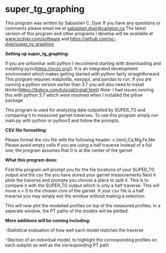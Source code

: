 # super_tg_graphing
This program was written by Sabastien C. Dyer
If you have any questions or comments please email me at sabastien.dyer@carleton.ca
The latest version of this program and other programs I develop will be available at www.scdyer.com/software and https://github.com/sc-dyer/super_tg_graphing


**Setting up super_tg_graphing:**

If you are unfamiliar with python I reccomend starting with downloading and installing pyzo(https://pyzo.org/). 
It is an integrated development environment which makes getting started with python fairly straightforward.
This program requires matplotlib, easygui, and pandas to run. If you are running a python version earlier than 3.7 you will also need to install tkinter(https://tkdocs.com/tutorial/install.html)
Note: I had issues running this with python 3.7 which were resolved when I installed the pillow package

This program is used for analyzing data outputted by SUPER_TG and comparing it to measured garnet traverses.
To use this program simply run main.py with python or python3 and follow the prompts. 


**CSV file formatting:**

Please format the csv file with the following header: 
x (mm),Ca,Mg,Fe,Mn 
Please avoid empty cells
If you are using a half traverse instead of a full one, the program assumes that 0 is at the center of the garnet


**What this program does:**

First this program will prompt you for the file locations of your SUPER_TG output and the csv file you have stored your garnet measurements
Next it plots the traverse and prompts you choose a place to split it. This is to compare it with the SUPER_TG output which is only a half traverse.
This will move x = 0 to the chosen core of the garnet.
If your csv file is a half traverse you may simply exit the window without making a selection. 


This will now plot the modelled profiles on top of the measured profiles. In a seperate window, the PT paths of the models will be plotted. 

**More addiitons will be coming including:**

-Statistical evaluation of how well each model matches the traverse

-Slection of an individual model, to highlight the corresponding profiles on each subplot as well as the corresponding PT path